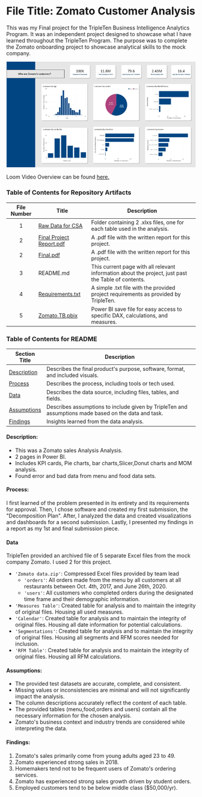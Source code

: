 # File Title: Zomato Customer Analysis

This was my Final project for the TripleTen Business Intelligence Analytics Program. It was an independent project designed to showcase what I have learned throughout the TripleTen Program. The purpose was to complete the Zomato onboarding project to showcase analytical skills to the mock company.

[<img src="https://github.com/narmada3/DataAnalytics_Trippleten/blob/main/Images/ZomatoProject.png" alt="First Dashboard">](https://www.loom.com/share/d29a87fb973846829433f6dcf9a91a5b?sid=add8ee32-42ac-48d2-9af6-049f9e8dac77)

Loom Video Overview can be found <a href='https://www.loom.com/share/d29a87fb973846829433f6dcf9a91a5b?sid=add8ee32-42ac-48d2-9af6-049f9e8dac77' target=_blank><u>here</u>. </a>

### Table of Contents for Repository Artifacts
| File Number | Title | Description |
| :-----------: | ----------- |----------- |
| 1 | [Raw Data for CSA](https://github.com/narmada3/DataAnalytics_Trippleten/tree/main/Zomato/Raw%20Data%20for%20CSA) | Folder containing 2 .xlxs files, one for each table used in the analysis. |
| 2 | [Final Project Report.pdf](https://github.com/narmada3/DataAnalytics_Trippleten/blob/main/Zomato/Final%20Project%20Report.pdf) | A .pdf file with the written report for this project. |
| 2 | [Final.pdf](https://github.com/narmada3/DataAnalytics_Trippleten/blob/main/Zomato/Final.pdf) | A .pdf file with the written report for this project. |
| 3 | README.md | This current page with all relevant information about the project, just past the Table of contents. |
| 4 | [Requirements.txt](https://github.com/narmada3/DataAnalytics_Trippleten/blob/main/Zomato/Requirements.txt) | A simple .txt file with the provided project requirements as provided by TripleTen. |
| 5 | [Zomato.TB.pbix](https://github.com/narmada3/DataAnalytics_Trippleten/blob/main/Zomato/Zomato.TB.pbix) | Power BI save file for easy access to specific DAX, calculations, and measures. |

### Table of Contents for README
| Section Title | Description |
| ----------- |----------- |
| [Description](https://github.com/narmada3/DataAnalytics_Trippleten/tree/main/Zomato#description) | Describes the final product's purpose, software, format, and included visuals. |
| [Process](https://github.com/narmada3/DataAnalytics_Trippleten/tree/main/Zomato#process) | Describes the process, including tools or tech used. |
| [Data](https://github.com/narmada3/DataAnalytics_Trippleten/tree/main/Zomato#data) | Describes the data source, including files, tables, and fields. |
| [Assumptions](https://github.com/narmada3/DataAnalytics_Trippleten/tree/main/Zomato#assumptions) | Describes assumptions to include given by TripleTen and assumptions made based on the data and task. |
| [Findings](https://github.com/narmada3/DataAnalytics_Trippleten/tree/main/Zomato#findings) | Insights learned from the data analysis. |

#### Description:
- This was a Zomato sales Analysis Analysis.
- 2 pages in Power BI.
- Includes KPI cards, Pie charts, bar charts,Slicer,Donut charts and MOM analysis.
- Found error and bad data from menu and food data sets.

#### Process:
I first learned of the problem presented in its entirety and its requirements for approval.
Then, I chose software and created my first submission, the "Decomposition Plan".
After, I analyzed the data and created visualizations and dashboards for a second submission.
Lastly, I presented my findings in a report as my 1st and final submission piece.

#### Data
TripleTen provided an archived file of 5 separate Excel files from the mock company Zomato. I used 2 for this project.
- `'Zomato data.zip'`: Compressed Excel files provided by team lead
    - `'orders'`: All orders made from the menu by all customers at all restaurants between Oct. 4th, 2017, and June 26th, 2020.
    - `'users'`: All customers who completed orders during the designated time frame and their demographic information.
- `'Measures Table'`: Created table for analysis and to maintain the integrity of original files. Housing all used measures.
- `'Calendar'`: Created table for analysis and to maintain the integrity of original files. Housing all date information for potential calculations.
- `'Segmentations'`: Created table for analysis and to maintain the integrity of original files. Housing all segments and RFM scores needed for inclusion.
- `'RFM Table'`: Created table for analysis and to maintain the integrity of original files. Housing all RFM calculations.

#### Assumptions:
- The provided test datasets are accurate, complete, and consistent.
- Missing values or inconsistencies are minimal and will not significantly impact the analysis.
- The column descriptions accurately reflect the content of each table.
- The provided tables (menu,food,orders and users) contain all the necessary information for the chosen analysis.
- Zomato's business context and industry trends are considered while interpreting the data.

#### Findings:
1. Zomato's sales primarily come from young adults aged 23 to 49.
2. Zomato experienced strong sales in 2018.
3. Homemakers tend not to be frequent users of Zomato's ordering services.
4. Zomato has experienced strong sales growth driven by student orders.
5. Employed customers tend to be below middle class ($50,000/yr).

